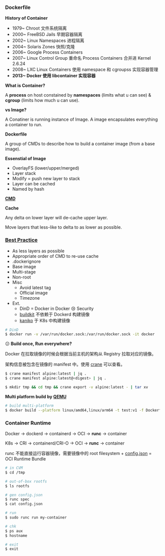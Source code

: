 ### Dockerfile

**History of Container**

- 1979~ Chroot 文件系统隔离
- 2000~ FreeBSD Jails 早期容器隔离
- 2002~ Linux Namespaces 进程隔离
- 2004~ Solaris Zones 快照/克隆
- 2006~ Google Process Containers
- 2007~ Linux Control Group 重命名 Process Containers 合并进 Kernel 2.6.24
- 2008~ LXC Linux Containers 使用 namespace 和 cgroupss 实现容器管理
- **2013~ Docker 使用 libcontainer 实现容器**

**What is Container?**

A **process** on host constained by **namespaces** (limits what u can see) & **cgroup** (limits how much u can use).

**vs Image?**

A Conatiner is running instance of Image. A image encapsulates everything a container to run.

**Dockerfile**

A group of CMDs to describe how to build a container image (from a base image).

**Essenstial of Image**

- OverlayFS (lower/upper/merged)
- Layer stack
- Modify = push new layer to stack
- Layer can be cached 
- Named by hash

**[CMD](https://docs.docker.com/reference/dockerfile/)**

**Cache**

Any delta on lower layer will de-cache upper layer.

Move layers that less-like to delta to as lower as possible.

### **[Best Practice](https://docs.docker.com/build/building/best-practices/)**

- As less layers as possible
- Appropriate order of CMD to re-use cache
- .dockerignore
- Base image
- Multi-stage
- Non-root
- Misc
  - Avoid latest tag
  - Official image
  - Timezone
- Ext.
  - DinD = Docker in Docker :cry: Security
  - [buildkit](https://github.com/moby/buildkit) 不依赖于 Dockerd 构建镜像
  - [kaniko](https://github.com/GoogleContainerTools/kaniko) 于 K8s 中构建镜像

```bash
# DinD
$ docker run -v /var/run/docker.sock:/var/run/docker.sock -it docker
```

:confused: **Build once, Run everywhere?**

Docker 在拉取镜像的时候会根据当前主机的架构从 Registry 拉取对应的镜像。

架构信息被包含在镜像的 manifest 中。使用 [crane](https://github.com/google/go-containerregistry/tree/main/cmd/crane) 可以查看。

```bash
$ crane manifest alpine:latest | jq .
$ crane manifest alpine:latest@<digest> | jq .
```

```bash
$ mkdir tmp && cd tmp && crane export -v alpine:latest - | tar xv
```

**Multi platform build by [QEMU](https://docs.docker.com/build/building/multi-platform/#qemu)**

```bash
# build multi-platform
$ docker build --platform linux/amd64,linux/arm64 -t test:v1 -f Dockerfile .
```

### Container Runtime

Docker → dockerd → containerd → OCI → **runc** → container

K8s → CRI → containerd/CRI-O  → OCI → **runc** → container

runc 不能直接运行容器镜像，需要镜像中的 root filesystem + [config.json](https://github.com/opencontainers/runtime-spec/blob/main/config.md) = OCI Runtime Bundle

```bash
# in CVM
$ cd /tmp

# out-of-box rootfs
$ ls rootfs

# gen config.json
$ runc spec
$ cat config.json

# run
$ sudo runc run my-container

# chk
$ ps aux
$ hostname

# exit
$ exit
```

